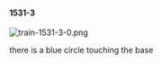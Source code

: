 #### 1531-3
![train-1531-3-0.png](https://github.com/lil-lab/nlvr/raw/master/nlvr/train/images/68/train-1531-3-0.png "train-1531-3-0.png")

there is a blue circle touching the base